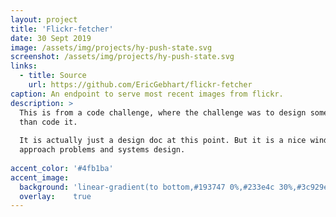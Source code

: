 ```yaml
---
layout: project
title: 'Flickr-fetcher'
date: 30 Sept 2019
image: /assets/img/projects/hy-push-state.svg
screenshot: /assets/img/projects/hy-push-state.svg
links:
  - title: Source
    url: https://github.com/EricGebhart/flickr-fetcher
caption: An endpoint to serve most recent images from flickr.
description: >
  This is from a code challenge, where the challenge was to design something rather
  than code it.
  
  It is actually just a design doc at this point. But it is a nice window into how I 
  approach problems and systems design.
  
accent_color: '#4fb1ba'
accent_image:
  background: 'linear-gradient(to bottom,#193747 0%,#233e4c 30%,#3c929e 50%,#d5d5d4 70%,#cdccc8 100%)'
  overlay:    true
---
```


